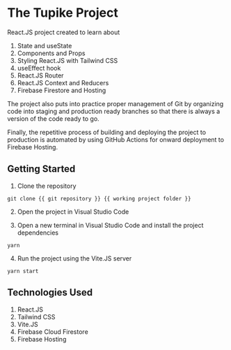# The Tupike Project

React.JS project created to learn about

1. State and useState
1. Components and Props
1. Styling React.JS with Tailwind CSS
1. useEffect hook
1. React.JS Router
1. React.JS Context and Reducers
1. Firebase Firestore and Hosting

The project also puts into practice proper management of Git by organizing code into staging and production ready branches so that there is always a version of the code ready to go.

Finally, the repetitive process of building and deploying the project to production is automated by using GitHub Actions for onward deployment to Firebase Hosting.

## Getting Started

1. Clone the repository

```
git clone {{ git repository }} {{ working project folder }}
```

2. Open the project in Visual Studio Code

3. Open a new terminal in Visual Studio Code and install the project dependencies

```
yarn
```

4. Run the project using the Vite.JS server

```
yarn start
```

## Technologies Used

1. React.JS
1. Tailwind CSS
1. Vite.JS
1. Firebase Cloud Firestore
1. Firebase Hosting
